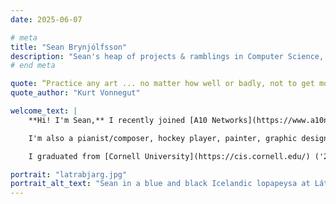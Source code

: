 ```yaml
---
date: 2025-06-07

# meta
title: "Sean Brynjólfsson"
description: "Sean's heap of projects & ramblings in Computer Science, with special affinity for Vision, Graphics, Robotics, and Agricultural Technology."  
# end meta    

quote: “Practice any art ... no matter how well or badly, not to get money and fame, but to experience becoming, to find out what’s inside you, to make your soul grow.”
quote_author: "Kurt Vonnegut"

welcome_text: |
    **Hi! I'm Sean,** I recently joined [A10 Networks](https://www.a10networks.com/) to work on security, optimization, and red-teaming for Large Language Models! I'll soon be based in San José, happy to get in touch!

    I'm also a pianist/composer, hockey player, painter, graphic designer, fly-fisherman, Old Norse/Classical Latin poetry enthusiast, and soon-to-be figure skater.

    I graduated from [Cornell University](https://cis.cornell.edu/) ('25) with a B.S. in Computer Science, where I focused on graphics, computer vision, robotics, and agricultural technology. I was a member of [Prof. Donald Greenberg]()'s lab and also his head TA for his course [*Visual Imaging in the Electronic Age*](https://classes.cornell.edu/browse/roster/FA24/class/CS/1620). I was also a TA for [*Deep Learning*](https://www.cs.cornell.edu/courses/cs4782/2025sp/) for Profs. Killian Weinberger and Jennifer Sun.    

portrait: "latrabjarg.jpg"
portrait_alt_text: "Sean in a blue and black Icelandic lopapeysa at Látrabjarg."
---
```

